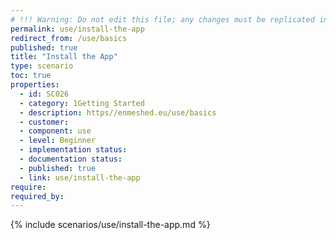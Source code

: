 ```yaml
---
# !!! Warning: Do not edit this file; any changes must be replicated in Excel !!! 
permalink: use/install-the-app
redirect_from: /use/basics
published: true
title: "Install the App"
type: scenario
toc: true
properties:
  - id: SC026
  - category: 1Getting Started
  - description: https//enmeshed.eu/use/basics
  - customer:
  - component: use
  - level: Beginner
  - implementation status:
  - documentation status:
  - published: true
  - link: use/install-the-app
require:
required_by:
---
```


{% include scenarios/use/install-the-app.md %}
